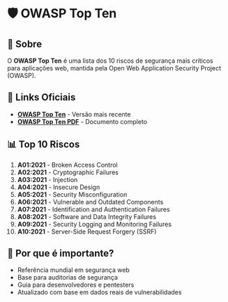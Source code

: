 # 🛡️ OWASP Top Ten

## 📖 Sobre

O **OWASP Top Ten** é uma lista dos 10 riscos de segurança mais críticos para aplicações web, mantida pela Open Web Application Security Project (OWASP).

## 🔗 Links Oficiais

- **[OWASP Top Ten](https://owasp.org/www-project-top-ten/)** - Versão mais recente
- **[OWASP Top Ten PDF](https://owasp.org/Top10/A00_2021_Introduction/)** - Documento completo

## 📊 Top 10 Riscos

1. **A01:2021** - Broken Access Control
2. **A02:2021** - Cryptographic Failures  
3. **A03:2021** - Injection
4. **A04:2021** - Insecure Design
5. **A05:2021** - Security Misconfiguration
6. **A06:2021** - Vulnerable and Outdated Components
7. **A07:2021** - Identification and Authentication Failures
8. **A08:2021** - Software and Data Integrity Failures
9. **A09:2021** - Security Logging and Monitoring Failures
10. **A10:2021** - Server-Side Request Forgery (SSRF)

## 🎯 Por que é importante?

- Referência mundial em segurança web
- Base para auditorias de segurança
- Guia para desenvolvedores e pentesters
- Atualizado com base em dados reais de vulnerabilidades
